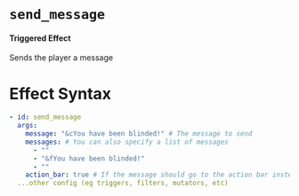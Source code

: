 # `send_message`
#### Triggered Effect

Sends the player a message

# Effect Syntax
```yaml
- id: send_message
  args:
    message: "&cYou have been blinded!" # The message to send
    messages: # You can also specify a list of messages
      - ""
      - "&fYou have been blinded!"
      - ""
    action_bar: true # If the message should go to the action bar instead of chat
  ...other config (eg triggers, filters, mutators, etc)
```